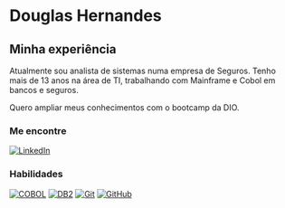 # Douglas Hernandes

## Minha experiência 
Atualmente sou analista de sistemas numa empresa de Seguros. Tenho mais de 13 anos na área de TI, trabalhando com Mainframe e Cobol em bancos e seguros. 

Quero ampliar meus conhecimentos com o bootcamp da DIO.

### Me encontre
[![LinkedIn](https://img.shields.io/badge/-LinkedIn-000?style=for-the-badge&logo=linkedin&logoColor=30A3DC)](https://www.linkedin.com/in/douglas-hernandes/)


### Habilidades
[![COBOL](https://img.shields.io/badge/COBOL-black)]()
[![DB2](https://img.shields.io/badge/DB2-blueß)]()
[![Git](https://img.shields.io/badge/Git-000?style=for-the-badge&logo=git&logoColor=E94D5F)]()
[![GitHub](https://img.shields.io/badge/GitHub-000?style=for-the-badge&logo=github&logoColor=30A3DC)]()


